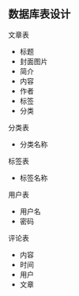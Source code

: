 ## 数据库表设计
文章表
- 标题
- 封面图片
- 简介
- 内容
- 作者
- 标签
- 分类

分类表
- 分类名称

标签表
- 标签名称

用户表
- 用户名
- 密码

评论表
- 内容
- 时间
- 用户
- 文章

